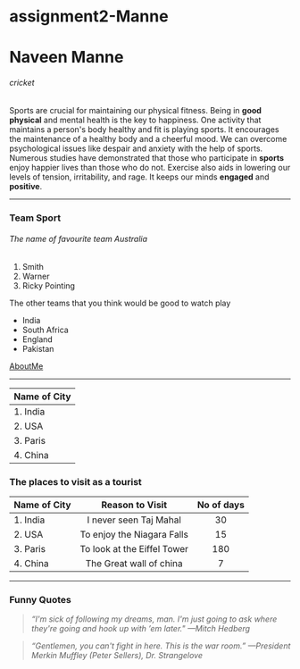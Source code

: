 # assignment2-Manne

# Naveen Manne

###### cricket

Sports are crucial for maintaining our physical fitness. Being in **good physical** and mental health is the key to happiness. One activity that maintains a person's body healthy and fit is playing sports. It encourages the maintenance of a healthy body and a cheerful mood. We can overcome psychological issues like despair and anxiety with the help of sports. Numerous studies have demonstrated that those who participate in **sports** enjoy happier lives than those who do not. Exercise also aids in lowering our levels of tension, irritability, and rage. It keeps our minds **engaged** and **positive**.

---

### Team Sport

###### The name of favourite team Australia

1. Smith
2. Warner
3. Ricky Pointing

The other teams that you think would be good to watch play

- India
- South Africa
- England
- Pakistan

[AboutMe](AboutMe.md)

---
|  Name of City  |
| :------------ | 
| 1. India    |
| 2. USA          |
| 3. Paris        |
| 4. China          |

### The places to visit as a tourist

|  **Name of City**  | **Reason to Visit** | **No of days**|
| :------------ | :------------: | :------------: |
| 1. India    | I never seen Taj Mahal   | 30 |
| 2. USA          | To enjoy the Niagara Falls   | 15 |
| 3. Paris        | To look at the Eiffel Tower   | 180 |
| 4. China         |  The Great wall of china          | 7 |

---

### Funny Quotes

> *“I'm sick of following my dreams, man. I'm just going to ask where they're going and hook up with ’em later."*
*—Mitch Hedberg*

> *“Gentlemen, you can't fight in here. This is the war room.”*
*—President Merkin Muffley (Peter Sellers), Dr. Strangelove*


